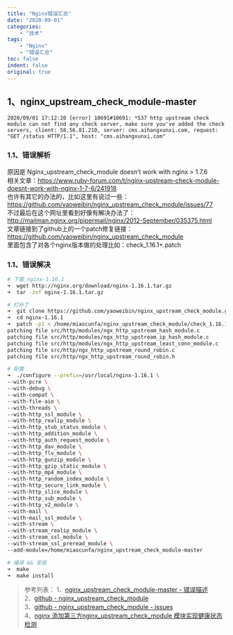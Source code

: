 ```yaml
---
title: "Nginx错误汇总"
date: "2020-09-01"
categories:
    - "技术"
tags:
    - "Nginx"
    - "错误汇总"
toc: false
indent: false
original: true
---
```


## 1、nginx_upstream_check_module-master

``` log
2020/09/01 17:12:20 [error] 10691#10691: *537 http upstream check module can not find any check server, make sure you've added the check servers, client: 58.56.81.210, server: cms.aihangxunxi.com, request: "GET /status HTTP/1.1", host: "cms.aihangxunxi.com"
```

### 1.1、错误解析

原因是 Nginx_upstream_check_module doesn’t work with nginx > 1.7.6  
相关文章：<https://www.ruby-forum.com/t/nginx-upstream-check-module-doesnt-work-with-nginx-1-7-6/241918>  
也许有其它的办法的，比如这里有说过一些：<https://github.com/yaoweibin/nginx_upstream_check_module/issues/77>  
不过最后在这个网址里看到好像有解决办法了：<http://mailman.nginx.org/pipermail/nginx/2012-September/035375.html>  
文章链接到了github上的一个patch修复链接：<https://github.com/yaoweibin/nginx_upstream_check_module>  
里面包含了对各个nginx版本做的处理比如：check_1.16.1+.patch

### 1.1、错误解决

``` zsh
# 下载 nginx-1.16.1
➜  wget http://nginx.org/download/nginx-1.16.1.tar.gz
➜  tar -zxf nginx-1.16.1.tar.gz

# 打补丁
➜  git clone https://github.com/yaoweibin/nginx_upstream_check_module.git
➜  cd nginx-1.16.1
➜  patch -p1 < /home/miaocunfa/nginx_upstream_check_module/check_1.16.1+.patch
patching file src/http/modules/ngx_http_upstream_hash_module.c
patching file src/http/modules/ngx_http_upstream_ip_hash_module.c
patching file src/http/modules/ngx_http_upstream_least_conn_module.c
patching file src/http/ngx_http_upstream_round_robin.c
patching file src/http/ngx_http_upstream_round_robin.h

# 配置
➜  ./configure --prefix=/usr/local/nginx-1.16.1 \
--with-pcre \
--with-debug \
--with-compat \
--with-file-aio \
--with-threads \
--with-http_ssl_module \
--with-http_realip_module \
--with-http_stub_status_module \
--with-http_addition_module \
--with-http_auth_request_module \
--with-http_dav_module \
--with-http_flv_module \
--with-http_gunzip_module \
--with-http_gzip_static_module \
--with-http_mp4_module \
--with-http_random_index_module \
--with-http_secure_link_module \
--with-http_slice_module \
--with-http_sub_module \
--with-http_v2_module \
--with-mail \
--with-mail_ssl_module \
--with-stream \
--with-stream_realip_module \
--with-stream_ssl_module \
--with-stream_ssl_preread_module \
--add-module=/home/miaocunfa/nginx_upstream_check_module-master

# 编译 && 安装
➜  make
➜  make install
```

> 参考列表：
> 1、[nginx_upstream_check_module-master - 错误描述](http://www.04007.cn/article/696.html)  
> 2、[github - nginx_upstream_check_module](https://github.com/yaoweibin/nginx_upstream_check_module/)  
> 3、[github - nginx_upstream_check_module - issues](https://github.com/yaoweibin/nginx_upstream_check_module/issues/77)  
> 4、[nginx 添加第三方nginx_upstream_check_module 模块实现健康状态检测](https://www.cnblogs.com/dance-walter/p/12212607.html)  
>